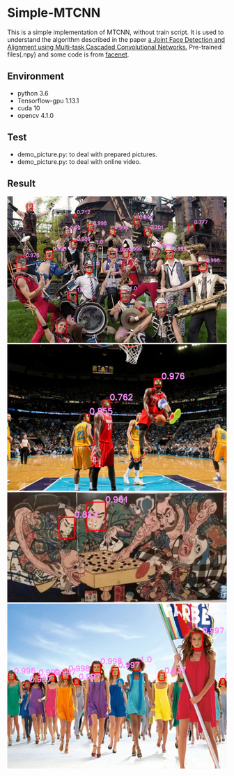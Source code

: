 # Simple-MTCNN

This is a simple implementation of MTCNN, without train script. It is used to understand the algorithm described in the paper 
[a Joint Face Detection and Alignment using Multi-task Cascaded Convolutional Networks.](https://arxiv.org/abs/1604.02878) 
Pre-trained files(.npy) and some code is from [facenet](https://github.com/davidsandberg/facenet).

## Environment
+ python 3.6
+ Tensorflow-gpu 1.13.1
+ cuda 10
+ opencv 4.1.0

## Test
+ demo_picture.py: to deal with prepared pictures.
+ demo_picture.py: to deal with online video.

## Result

![result0.png](./docs/out/0.jpg)
![result1.png](./docs/out/1.jpg)
![result2.png](./docs/out/2.jpg)
![result3.png](./docs/out/3.jpg)


